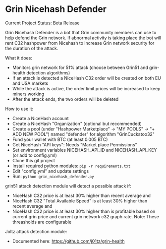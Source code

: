 # Grin Nicehash Defender

Current Project Status:  Beta Release

Grin Nicehash Defender is a bot that Grin community members can use to help defend the Grin network. If abnormal activity is taking place the bot will rent C32 hashpower from Nicehash to increase Grin network security for the duration of the attack.  

What it does:
  * Monitors grin network for 51% attack (choose between Grin51 and grin-health detection algorithms)
  * If an attack is detected a NiceHash C32 order will be created on both EU and USA markets
  * While the attack is active, the order limit prices will be increased to keep miners working
  * After the attack ends, the two orders will be deleted

How to use it:
  * Create a NiceHash account
  * Create a NiceHash "Organization" (optional but recommended)
  * Create a pool (under "Hashpower Marketplace" -> "MY POOLS" -> "+ ADD NEW POOL") named "defender" for algorithm "GrinCuckatoo32"
  * Fund your wallet with BTC (at least 0.005 BTC)
  * Get NiceHash "API keys": Needs "Market place Permissions"
  * Set environment variables NICEHASH_API_ID and NICEHASH_API_KEY (or add to config.yml)
  * Clone this git project
  * Install required python modules: ```pip -r requirements.txt```
  * Edit "config.yml" and update settings
  * Run: ```python grin_nicehash_defender.py```

grin51 attack detection module will detect a possible attack if:
  * NiceHash C32 price is at least 30% higher than recent average
and
  * NiceHash C32 "Total Available Speed" is at least 30% higher than recent average
and
  * NiceHash C32 price is at least 30% higher than is profitable based on current grin price and current grin network c32 graph rate.
Note:  These threasholds are configurable

Joltz attack detection module:
  * Documented here:  https://github.com/j01tz/grin-health
